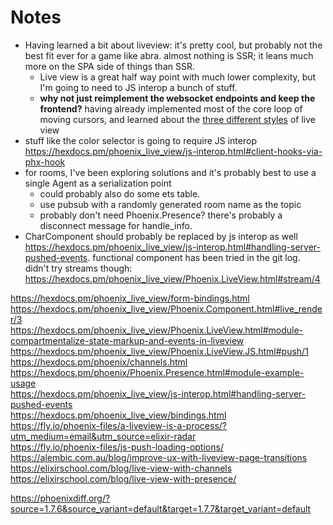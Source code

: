 # Notes
- Having learned a bit about liveview: it's pretty cool, but probably not the best fit ever for a game like abra. almost nothing is SSR; it leans much more on the SPA side of things than SSR.
  - Live view is a great half way point with much lower complexity, but I'm going to need to JS interop a bunch of stuff.
  - __why not just reimplement the websocket endpoints and keep the frontend?__ having already implemented most of the core loop of moving cursors, and learned about the [three different styles](https://thepugautomatic.com/2020/07/optimising-data-over-the-wire-in-phoenix-liveview/) of live view
- stuff like the color selector is going to require JS interop https://hexdocs.pm/phoenix_live_view/js-interop.html#client-hooks-via-phx-hook
- for rooms, I've been exploring solutions and it's probably best to use a single Agent as a serialization point
  - could probably also do some ets table.
  - use pubsub with a randomly generated room name as the topic
  - probably don't need Phoenix.Presence? there's probably a disconnect message for handle_info.
- CharComponent should probably be replaced by js interop as well https://hexdocs.pm/phoenix_live_view/js-interop.html#handling-server-pushed-events. functional component has been tried in the git log. didn't try streams though: https://hexdocs.pm/phoenix_live_view/Phoenix.LiveView.html#stream/4

https://hexdocs.pm/phoenix_live_view/form-bindings.html \
https://hexdocs.pm/phoenix_live_view/Phoenix.Component.html#live_render/3 \
https://hexdocs.pm/phoenix_live_view/Phoenix.LiveView.html#module-compartmentalize-state-markup-and-events-in-liveview \
https://hexdocs.pm/phoenix_live_view/Phoenix.LiveView.JS.html#push/1 \
https://hexdocs.pm/phoenix/channels.html \
https://hexdocs.pm/phoenix/Phoenix.Presence.html#module-example-usage \
https://hexdocs.pm/phoenix_live_view/js-interop.html#handling-server-pushed-events \
https://hexdocs.pm/phoenix_live_view/bindings.html \
https://fly.io/phoenix-files/a-liveview-is-a-process/?utm_medium=email&utm_source=elixir-radar \
https://fly.io/phoenix-files/js-push-loading-options/ \
https://alembic.com.au/blog/improve-ux-with-liveview-page-transitions \
https://elixirschool.com/blog/live-view-with-channels \
https://elixirschool.com/blog/live-view-with-presence/

https://phoenixdiff.org/?source=1.7.6&source_variant=default&target=1.7.7&target_variant=default
